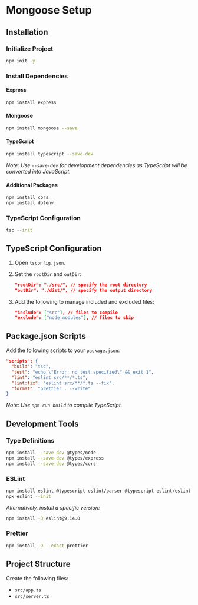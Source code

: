 # Mongoose Setup

## Installation

### Initialize Project
```bash
npm init -y
```

### Install Dependencies

#### Express
```bash
npm install express
```

#### Mongoose
```bash
npm install mongoose --save
```

#### TypeScript
```bash
npm install typescript --save-dev
```
*Note: Use `--save-dev` for development dependencies as TypeScript will be converted into JavaScript.*

#### Additional Packages
```bash
npm install cors
npm install dotenv
```

### TypeScript Configuration
```bash
tsc --init
```

## TypeScript Configuration

1. Open `tsconfig.json`.
2. Set the `rootDir` and `outDir`:
   ```json
   "rootDir": "./src/", // specify the root directory
   "outDir": "./dist/", // specify the output directory
   ```

3. Add the following to manage included and excluded files:
   ```json
   "include": ["src"], // files to compile
   "exclude": ["node_modules"], // files to skip
   ```

## Package.json Scripts

Add the following scripts to your `package.json`:
```json
"scripts": {
  "build": "tsc",
  "test": "echo \"Error: no test specified\" && exit 1",
  "lint": "eslint src/**/*.ts",
  "lint:fix": "eslint src/**/*.ts --fix",
  "format": "prettier . --write"
}
```
*Note: Use `npm run build` to compile TypeScript.*

## Development Tools

### Type Definitions
```bash
npm install --save-dev @types/node
npm install --save-dev @types/express
npm install --save-dev @types/cors
```

### ESLint
```bash
npm install eslint @typescript-eslint/parser @typescript-eslint/eslint-plugin --save-dev
npx eslint --init
```
*Alternatively, install a specific version:*
```bash
npm install -D eslint@9.14.0
```

### Prettier
```bash
npm install -D --exact prettier
```

## Project Structure

Create the following files:
- `src/app.ts`
- `src/server.ts`

